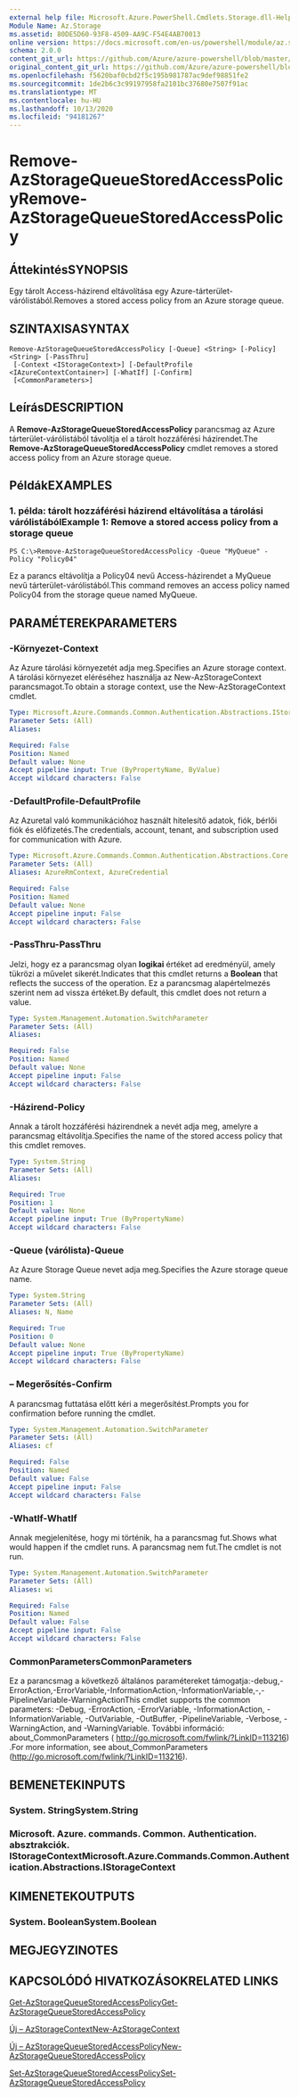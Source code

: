 ```yaml
---
external help file: Microsoft.Azure.PowerShell.Cmdlets.Storage.dll-Help.xml
Module Name: Az.Storage
ms.assetid: 80DE5D60-93F8-4509-AA9C-F54E4AB70013
online version: https://docs.microsoft.com/en-us/powershell/module/az.storage/remove-azstoragequeuestoredaccesspolicy
schema: 2.0.0
content_git_url: https://github.com/Azure/azure-powershell/blob/master/src/Storage/Storage.Management/help/Remove-AzStorageQueueStoredAccessPolicy.md
original_content_git_url: https://github.com/Azure/azure-powershell/blob/master/src/Storage/Storage.Management/help/Remove-AzStorageQueueStoredAccessPolicy.md
ms.openlocfilehash: f5620baf0cbd2f5c195b981787ac9def98851fe2
ms.sourcegitcommit: 1de2b6c3c99197958fa2101bc37680e7507f91ac
ms.translationtype: MT
ms.contentlocale: hu-HU
ms.lasthandoff: 10/13/2020
ms.locfileid: "94181267"
---
```

# <span data-ttu-id="5735c-101">Remove-AzStorageQueueStoredAccessPolicy</span><span class="sxs-lookup"><span data-stu-id="5735c-101">Remove-AzStorageQueueStoredAccessPolicy</span></span>

## <span data-ttu-id="5735c-102">Áttekintés</span><span class="sxs-lookup"><span data-stu-id="5735c-102">SYNOPSIS</span></span>
<span data-ttu-id="5735c-103">Egy tárolt Access-házirend eltávolítása egy Azure-tárterület-várólistából.</span><span class="sxs-lookup"><span data-stu-id="5735c-103">Removes a stored access policy from an Azure storage queue.</span></span>

## <span data-ttu-id="5735c-104">SZINTAXISA</span><span class="sxs-lookup"><span data-stu-id="5735c-104">SYNTAX</span></span>

```
Remove-AzStorageQueueStoredAccessPolicy [-Queue] <String> [-Policy] <String> [-PassThru]
 [-Context <IStorageContext>] [-DefaultProfile <IAzureContextContainer>] [-WhatIf] [-Confirm]
 [<CommonParameters>]
```

## <span data-ttu-id="5735c-105">Leírás</span><span class="sxs-lookup"><span data-stu-id="5735c-105">DESCRIPTION</span></span>
<span data-ttu-id="5735c-106">A **Remove-AzStorageQueueStoredAccessPolicy** parancsmag az Azure tárterület-várólistából távolítja el a tárolt hozzáférési házirendet.</span><span class="sxs-lookup"><span data-stu-id="5735c-106">The **Remove-AzStorageQueueStoredAccessPolicy** cmdlet removes a stored access policy from an Azure storage queue.</span></span>

## <span data-ttu-id="5735c-107">Példák</span><span class="sxs-lookup"><span data-stu-id="5735c-107">EXAMPLES</span></span>

### <span data-ttu-id="5735c-108">1. példa: tárolt hozzáférési házirend eltávolítása a tárolási várólistából</span><span class="sxs-lookup"><span data-stu-id="5735c-108">Example 1: Remove a stored access policy from a storage queue</span></span>
```
PS C:\>Remove-AzStorageQueueStoredAccessPolicy -Queue "MyQueue" -Policy "Policy04"
```

<span data-ttu-id="5735c-109">Ez a parancs eltávolítja a Policy04 nevű Access-házirendet a MyQueue nevű tárterület-várólistából.</span><span class="sxs-lookup"><span data-stu-id="5735c-109">This command removes an access policy named Policy04 from the storage queue named MyQueue.</span></span>

## <span data-ttu-id="5735c-110">PARAMÉTEREK</span><span class="sxs-lookup"><span data-stu-id="5735c-110">PARAMETERS</span></span>

### <span data-ttu-id="5735c-111">-Környezet</span><span class="sxs-lookup"><span data-stu-id="5735c-111">-Context</span></span>
<span data-ttu-id="5735c-112">Az Azure tárolási környezetét adja meg.</span><span class="sxs-lookup"><span data-stu-id="5735c-112">Specifies an Azure storage context.</span></span>
<span data-ttu-id="5735c-113">A tárolási környezet eléréséhez használja az New-AzStorageContext parancsmagot.</span><span class="sxs-lookup"><span data-stu-id="5735c-113">To obtain a storage context, use the New-AzStorageContext cmdlet.</span></span>

```yaml
Type: Microsoft.Azure.Commands.Common.Authentication.Abstractions.IStorageContext
Parameter Sets: (All)
Aliases:

Required: False
Position: Named
Default value: None
Accept pipeline input: True (ByPropertyName, ByValue)
Accept wildcard characters: False
```

### <span data-ttu-id="5735c-114">-DefaultProfile</span><span class="sxs-lookup"><span data-stu-id="5735c-114">-DefaultProfile</span></span>
<span data-ttu-id="5735c-115">Az Azuretal való kommunikációhoz használt hitelesítő adatok, fiók, bérlői fiók és előfizetés.</span><span class="sxs-lookup"><span data-stu-id="5735c-115">The credentials, account, tenant, and subscription used for communication with Azure.</span></span>

```yaml
Type: Microsoft.Azure.Commands.Common.Authentication.Abstractions.Core.IAzureContextContainer
Parameter Sets: (All)
Aliases: AzureRmContext, AzureCredential

Required: False
Position: Named
Default value: None
Accept pipeline input: False
Accept wildcard characters: False
```

### <span data-ttu-id="5735c-116">-PassThru</span><span class="sxs-lookup"><span data-stu-id="5735c-116">-PassThru</span></span>
<span data-ttu-id="5735c-117">Jelzi, hogy ez a parancsmag olyan **logikai** értéket ad eredményül, amely tükrözi a művelet sikerét.</span><span class="sxs-lookup"><span data-stu-id="5735c-117">Indicates that this cmdlet returns a **Boolean** that reflects the success of the operation.</span></span>
<span data-ttu-id="5735c-118">Ez a parancsmag alapértelmezés szerint nem ad vissza értéket.</span><span class="sxs-lookup"><span data-stu-id="5735c-118">By default, this cmdlet does not return a value.</span></span>

```yaml
Type: System.Management.Automation.SwitchParameter
Parameter Sets: (All)
Aliases:

Required: False
Position: Named
Default value: None
Accept pipeline input: False
Accept wildcard characters: False
```

### <span data-ttu-id="5735c-119">-Házirend</span><span class="sxs-lookup"><span data-stu-id="5735c-119">-Policy</span></span>
<span data-ttu-id="5735c-120">Annak a tárolt hozzáférési házirendnek a nevét adja meg, amelyre a parancsmag eltávolítja.</span><span class="sxs-lookup"><span data-stu-id="5735c-120">Specifies the name of the stored access policy that this cmdlet removes.</span></span>

```yaml
Type: System.String
Parameter Sets: (All)
Aliases:

Required: True
Position: 1
Default value: None
Accept pipeline input: True (ByPropertyName)
Accept wildcard characters: False
```

### <span data-ttu-id="5735c-121">-Queue (várólista)</span><span class="sxs-lookup"><span data-stu-id="5735c-121">-Queue</span></span>
<span data-ttu-id="5735c-122">Az Azure Storage Queue nevet adja meg.</span><span class="sxs-lookup"><span data-stu-id="5735c-122">Specifies the Azure storage queue name.</span></span>

```yaml
Type: System.String
Parameter Sets: (All)
Aliases: N, Name

Required: True
Position: 0
Default value: None
Accept pipeline input: True (ByPropertyName)
Accept wildcard characters: False
```

### <span data-ttu-id="5735c-123">– Megerősítés</span><span class="sxs-lookup"><span data-stu-id="5735c-123">-Confirm</span></span>
<span data-ttu-id="5735c-124">A parancsmag futtatása előtt kéri a megerősítést.</span><span class="sxs-lookup"><span data-stu-id="5735c-124">Prompts you for confirmation before running the cmdlet.</span></span>

```yaml
Type: System.Management.Automation.SwitchParameter
Parameter Sets: (All)
Aliases: cf

Required: False
Position: Named
Default value: False
Accept pipeline input: False
Accept wildcard characters: False
```

### <span data-ttu-id="5735c-125">-WhatIf</span><span class="sxs-lookup"><span data-stu-id="5735c-125">-WhatIf</span></span>
<span data-ttu-id="5735c-126">Annak megjelenítése, hogy mi történik, ha a parancsmag fut.</span><span class="sxs-lookup"><span data-stu-id="5735c-126">Shows what would happen if the cmdlet runs.</span></span>
<span data-ttu-id="5735c-127">A parancsmag nem fut.</span><span class="sxs-lookup"><span data-stu-id="5735c-127">The cmdlet is not run.</span></span>

```yaml
Type: System.Management.Automation.SwitchParameter
Parameter Sets: (All)
Aliases: wi

Required: False
Position: Named
Default value: False
Accept pipeline input: False
Accept wildcard characters: False
```

### <span data-ttu-id="5735c-128">CommonParameters</span><span class="sxs-lookup"><span data-stu-id="5735c-128">CommonParameters</span></span>
<span data-ttu-id="5735c-129">Ez a parancsmag a következő általános paramétereket támogatja:-debug,-ErrorAction,-ErrorVariable,-InformationAction,-InformationVariable,-,-PipelineVariable-WarningAction</span><span class="sxs-lookup"><span data-stu-id="5735c-129">This cmdlet supports the common parameters: -Debug, -ErrorAction, -ErrorVariable, -InformationAction, -InformationVariable, -OutVariable, -OutBuffer, -PipelineVariable, -Verbose, -WarningAction, and -WarningVariable.</span></span> <span data-ttu-id="5735c-130">További információ: about_CommonParameters ( http://go.microsoft.com/fwlink/?LinkID=113216) .</span><span class="sxs-lookup"><span data-stu-id="5735c-130">For more information, see about_CommonParameters (http://go.microsoft.com/fwlink/?LinkID=113216).</span></span>

## <span data-ttu-id="5735c-131">BEMENETEK</span><span class="sxs-lookup"><span data-stu-id="5735c-131">INPUTS</span></span>

### <span data-ttu-id="5735c-132">System. String</span><span class="sxs-lookup"><span data-stu-id="5735c-132">System.String</span></span>

### <span data-ttu-id="5735c-133">Microsoft. Azure. commands. Common. Authentication. absztrakciók. IStorageContext</span><span class="sxs-lookup"><span data-stu-id="5735c-133">Microsoft.Azure.Commands.Common.Authentication.Abstractions.IStorageContext</span></span>

## <span data-ttu-id="5735c-134">KIMENETEK</span><span class="sxs-lookup"><span data-stu-id="5735c-134">OUTPUTS</span></span>

### <span data-ttu-id="5735c-135">System. Boolean</span><span class="sxs-lookup"><span data-stu-id="5735c-135">System.Boolean</span></span>

## <span data-ttu-id="5735c-136">MEGJEGYZI</span><span class="sxs-lookup"><span data-stu-id="5735c-136">NOTES</span></span>

## <span data-ttu-id="5735c-137">KAPCSOLÓDÓ HIVATKOZÁSOK</span><span class="sxs-lookup"><span data-stu-id="5735c-137">RELATED LINKS</span></span>

[<span data-ttu-id="5735c-138">Get-AzStorageQueueStoredAccessPolicy</span><span class="sxs-lookup"><span data-stu-id="5735c-138">Get-AzStorageQueueStoredAccessPolicy</span></span>](./Get-AzStorageQueueStoredAccessPolicy.md)

[<span data-ttu-id="5735c-139">Új – AzStorageContext</span><span class="sxs-lookup"><span data-stu-id="5735c-139">New-AzStorageContext</span></span>](./New-AzStorageContext.md)

[<span data-ttu-id="5735c-140">Új – AzStorageQueueStoredAccessPolicy</span><span class="sxs-lookup"><span data-stu-id="5735c-140">New-AzStorageQueueStoredAccessPolicy</span></span>](./New-AzStorageQueueStoredAccessPolicy.md)

[<span data-ttu-id="5735c-141">Set-AzStorageQueueStoredAccessPolicy</span><span class="sxs-lookup"><span data-stu-id="5735c-141">Set-AzStorageQueueStoredAccessPolicy</span></span>](./Set-AzStorageQueueStoredAccessPolicy.md)
